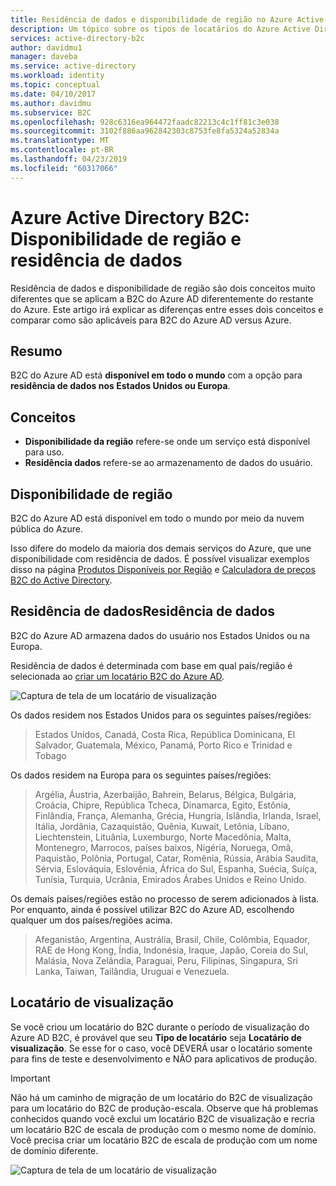 ```yaml
---
title: Residência de dados e disponibilidade de região no Azure Active Directory B2C | Microsoft Docs
description: Um tópico sobre os tipos de locatários do Azure Active Directory B2C.
services: active-directory-b2c
author: davidmu1
manager: daveba
ms.service: active-directory
ms.workload: identity
ms.topic: conceptual
ms.date: 04/10/2017
ms.author: davidmu
ms.subservice: B2C
ms.openlocfilehash: 928c6316ea964472faadc82213c4c1ff81c3e038
ms.sourcegitcommit: 3102f886aa962842303c8753fe8fa5324a52834a
ms.translationtype: MT
ms.contentlocale: pt-BR
ms.lasthandoff: 04/23/2019
ms.locfileid: "60317066"
---
```

# <a name="azure-active-directory-b2c-region-availability--data-residency"></a>Azure Active Directory B2C: Disponibilidade de região e residência de dados
Residência de dados e disponibilidade de região são dois conceitos muito diferentes que se aplicam a B2C do Azure AD diferentemente do restante do Azure. Este artigo irá explicar as diferenças entre esses dois conceitos e comparar como são aplicáveis para B2C do Azure AD versus Azure.

## <a name="summary"></a>Resumo
B2C do Azure AD está **disponível em todo o mundo** com a opção para **residência de dados nos Estados Unidos ou Europa**.

## <a name="concepts"></a>Conceitos
* **Disponibilidade da região** refere-se onde um serviço está disponível para uso.
* **Residência dados** refere-se ao armazenamento de dados do usuário.

## <a name="region-availability"></a>Disponibilidade de região
B2C do Azure AD está disponível em todo o mundo por meio da nuvem pública do Azure. 

Isso difere do modelo da maioria dos demais serviços do Azure, que une disponibilidade com residência de dados. É possível visualizar exemplos disso na página [Produtos Disponíveis por Região](https://azure.microsoft.com/regions/services/) e [Calculadora de preços B2C do Active Directory](https://azure.microsoft.com/pricing/details/active-directory-b2c/).

## <a name="data-residency"></a>Residência de dadosResidência de dados
B2C do Azure AD armazena dados do usuário nos Estados Unidos ou na Europa.

Residência de dados é determinada com base em qual país/região é selecionada ao [criar um locatário B2C do Azure AD](active-directory-b2c-get-started.md).

![Captura de tela de um locatário de visualização](./media/active-directory-b2c-reference-tenant-type/data-residency-b2c-tenant.png)

Os dados residem nos Estados Unidos para os seguintes países/regiões:

> Estados Unidos, Canadá, Costa Rica, República Dominicana, El Salvador, Guatemala, México, Panamá, Porto Rico e Trinidad e Tobago

Os dados residem na Europa para os seguintes países/regiões:

> Argélia, Áustria, Azerbaijão, Bahrein, Belarus, Bélgica, Bulgária, Croácia, Chipre, República Tcheca, Dinamarca, Egito, Estônia, Finlândia, França, Alemanha, Grécia, Hungria, Islândia, Irlanda, Israel, Itália, Jordânia, Cazaquistão, Quênia, Kuwait, Letônia, Líbano, Liechtenstein, Lituânia, Luxemburgo, Norte Macedônia, Malta, Montenegro, Marrocos, países baixos, Nigéria, Noruega, Omã, Paquistão, Polônia, Portugal, Catar, Romênia, Rússia, Arábia Saudita, Sérvia, Eslováquia, Eslovênia, África do Sul, Espanha, Suécia, Suíça, Tunísia, Turquia, Ucrânia, Emirados Árabes Unidos e Reino Unido.

Os demais países/regiões estão no processo de serem adicionados à lista.  Por enquanto, ainda é possível utilizar B2C do Azure AD, escolhendo qualquer um dos países/regiões acima.

> Afeganistão, Argentina, Austrália, Brasil, Chile, Colômbia, Equador, RAE de Hong Kong, Índia, Indonésia, Iraque, Japão, Coreia do Sul, Malásia, Nova Zelândia, Paraguai, Peru, Filipinas, Singapura, Sri Lanka, Taiwan, Tailândia, Uruguai e Venezuela.

## <a name="preview-tenant"></a>Locatário de visualização
Se você criou um locatário do B2C durante o período de visualização do Azure AD B2C, é provável que seu **Tipo de locatário** seja **Locatário de visualização**. Se esse for o caso, você DEVERÁ usar o locatário somente para fins de teste e desenvolvimento e NÃO para aplicativos de produção.

> [!IMPORTANT]
> Não há um caminho de migração de um locatário do B2C de visualização para um locatário do B2C de produção-escala. Observe que há problemas conhecidos quando você exclui um locatário B2C de visualização e recria um locatário B2C de escala de produção com o mesmo nome de domínio. Você precisa criar um locatário B2C de escala de produção com um nome de domínio diferente.


![Captura de tela de um locatário de visualização](./media/active-directory-b2c-reference-tenant-type/preview-b2c-tenant.png)
